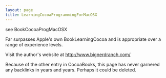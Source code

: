 ```yaml
---
layout: page
title: LearningCocoaProgrammingForMacOSX
---
```


see BookCocoaProgMacOSX

Far surpasses Apple's own BookLearningCocoa and is appropriate over a range of experience levels.

Visit the author's website at http://www.bignerdranch.com/

Because of the other entry in CocoaBooks, this page has never garnered any backlinks in years and years. Perhaps it could be deleted.

